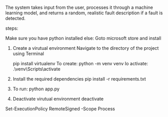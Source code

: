 The system takes input from the user, processes it through a machine learning model, and returns a random, realistic fault description if a fault is detected.

steps:

Make sure you have python installed
else:
Goto microsoft store and install

1. Create a virutual environment
Navigate to the directory of the project using Terminal

	pip install virtualenv
To create: python -m venv venv
Io activate: .\venv\Scripts\activate

2. Install the required dependencies
	pip install -r requirements.txt

3. To run: python app.py

4. Deactivate virutual environment
	deactivate

Set-ExecutionPolicy RemoteSigned -Scope Process